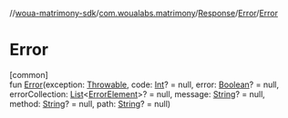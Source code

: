 //[woua-matrimony-sdk](../../../../index.md)/[com.woualabs.matrimony](../../index.md)/[Response](../index.md)/[Error](index.md)/[Error](-error.md)

# Error

[common]\
fun [Error](-error.md)(exception: [Throwable](https://kotlinlang.org/api/latest/jvm/stdlib/kotlin/-throwable/index.html), code: [Int](https://kotlinlang.org/api/latest/jvm/stdlib/kotlin/-int/index.html)? = null, error: [Boolean](https://kotlinlang.org/api/latest/jvm/stdlib/kotlin/-boolean/index.html)? = null, errorCollection: [List](https://kotlinlang.org/api/latest/jvm/stdlib/kotlin.collections/-list/index.html)<[ErrorElement](../../-error-element/index.md)>? = null, message: [String](https://kotlinlang.org/api/latest/jvm/stdlib/kotlin/-string/index.html)? = null, method: [String](https://kotlinlang.org/api/latest/jvm/stdlib/kotlin/-string/index.html)? = null, path: [String](https://kotlinlang.org/api/latest/jvm/stdlib/kotlin/-string/index.html)? = null)
